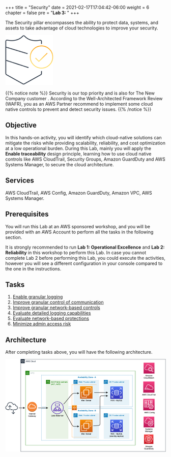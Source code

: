+++
title = "Security"
date = 2021-02-17T17:04:42-06:00
weight = 6
chapter = false
pre = "<b>Lab 3:  </b>"
+++

The Security pillar encompasses the ability to protect data, systems, and assets to take advantage of cloud technologies to improve your security.

<img src="images/sec.png" alt="drawing" width="150"/>

{{% notice note %}}
Security is our top priority and is also for The New Company customer . According to the Well-Architected Framework Review (WAFR), you as an AWS Partner recommend to implement some cloud native controls to prevent and detect security issues.
{{% /notice %}}

## Objective

In this hands-on activity, you will identify which cloud-native solutions can mitigate the risks while providing scalability, reliability, and cost optimization at a low operational burden. During this Lab, mainly you will apply the **Enable traceability** design principle, learning how to use cloud native controls like AWS CloudTrail, Security Groups, Amazon  GuardDuty and AWS Systems Manager, to secure the cloud architecture.

## Services

AWS CloudTrail, AWS Config, Amazon GuardDuty, Amazon VPC, AWS Systems Manager.

## Prerequisites

You will run this Lab at an AWS sponsored workshop, and you will be provided with an AWS Account to perform all the tasks in the following section.

It is strongly recommended to run **Lab 1: Operational Excellence** and **Lab 2: Reliability** in this workshop to perform this Lab. In case you cannot complete Lab 2 before performing this Lab, you could execute the activities, however you will see a different configuration in your console compared to the one in the instructions.

## Tasks

1.	[Enable granular logging](https://main.d2azidedm760yt.amplifyapp.com/work4/task-1/)
1.	[Improve granular control of communication](https://main.d2azidedm760yt.amplifyapp.com/work4/task-2/)
1.	[Improve granular network-based controls](https://main.d2azidedm760yt.amplifyapp.com/work4/task-3/)
1.	[Evaluate detailed logging capabilities](https://main.d2azidedm760yt.amplifyapp.com/work4/task-4/)
1.	[Evaluate network-based protections](https://main.d2azidedm760yt.amplifyapp.com/work4/task-5/)
1.	[Minimize admin access risk](https://main.d2azidedm760yt.amplifyapp.com/work4/task-6/)

## Architecture

After completing tasks above, you will have the following architecture.

<img src="images/Lab3.png" alt="drawing" width="1200"/>
